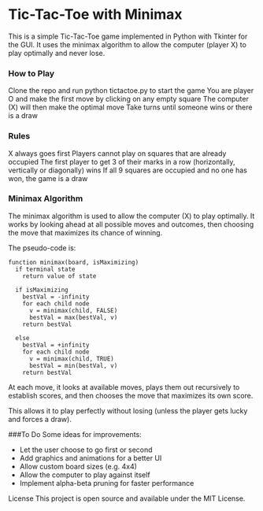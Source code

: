 # Tic-Tac-Toe with Minimax
This is a simple Tic-Tac-Toe game implemented in Python with Tkinter for the GUI. It uses the minimax algorithm to allow the computer (player X) to play optimally and never lose.

### How to Play
Clone the repo and run python tictactoe.py to start the game
You are player O and make the first move by clicking on any empty square
The computer (X) will then make the optimal move
Take turns until someone wins or there is a draw

### Rules
X always goes first
Players cannot play on squares that are already occupied
The first player to get 3 of their marks in a row (horizontally, vertically or diagonally) wins
If all 9 squares are occupied and no one has won, the game is a draw

### Minimax Algorithm
The minimax algorithm is used to allow the computer (X) to play optimally. It works by looking ahead at all possible moves and outcomes, then choosing the move that maximizes its chance of winning.

The pseudo-code is:

```
function minimax(board, isMaximizing)
  if terminal state
    return value of state
  
  if isMaximizing
    bestVal = -infinity 
    for each child node
      v = minimax(child, FALSE) 
      bestVal = max(bestVal, v)
    return bestVal
    
  else 
    bestVal = +infinity
    for each child node
      v = minimax(child, TRUE)
      bestVal = min(bestVal, v) 
    return bestVal
```

At each move, it looks at available moves, plays them out recursively to establish scores, and then chooses the move that maximizes its own score.

This allows it to play perfectly without losing (unless the player gets lucky and forces a draw).

###To Do
Some ideas for improvements:

- Let the user choose to go first or second
- Add graphics and animations for a better UI
- Allow custom board sizes (e.g. 4x4)
- Allow the computer to play against itself
- Implement alpha-beta pruning for faster performance

License
This project is open source and available under the MIT License.
